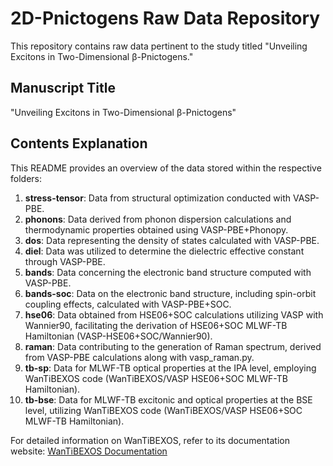 # 2D-Pnictogens Raw Data Repository

This repository contains raw data pertinent to the study titled "Unveiling Excitons in Two-Dimensional β-Pnictogens."

## Manuscript Title

"Unveiling Excitons in Two-Dimensional β-Pnictogens"

## Contents Explanation

This README provides an overview of the data stored within the respective folders:

1. **stress-tensor**: Data from structural optimization conducted with VASP-PBE.
2. **phonons**: Data derived from phonon dispersion calculations and thermodynamic properties obtained using VASP-PBE+Phonopy.
3. **dos**: Data representing the density of states calculated with VASP-PBE.
4. **diel**: Data was utilized to determine the dielectric effective constant through VASP-PBE.
5. **bands**: Data concerning the electronic band structure computed with VASP-PBE.
6. **bands-soc**: Data on the electronic band structure, including spin-orbit coupling effects, calculated with VASP-PBE+SOC.
7. **hse06**: Data obtained from HSE06+SOC calculations utilizing VASP with Wannier90, facilitating the derivation of HSE06+SOC MLWF-TB Hamiltonian (VASP-HSE06+SOC/Wannier90).
8. **raman**: Data contributing to the generation of Raman spectrum, derived from VASP-PBE calculations along with vasp_raman.py.
9. **tb-sp**: Data for MLWF-TB optical properties at the IPA level, employing WanTiBEXOS code (WanTiBEXOS/VASP HSE06+SOC MLWF-TB Hamiltonian).
10. **tb-bse**: Data for MLWF-TB excitonic and optical properties at the BSE level, utilizing WanTiBEXOS code (WanTiBEXOS/VASP HSE06+SOC MLWF-TB Hamiltonian).

For detailed information on WanTiBEXOS, refer to its documentation website: [WanTiBEXOS Documentation](https://wantibexos.readthedocs.io/en/latest/)
